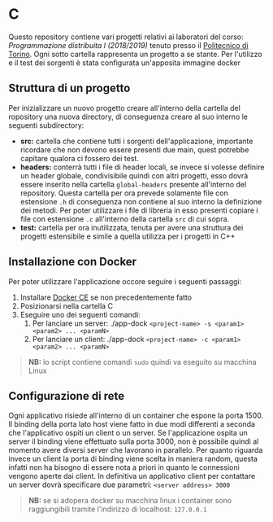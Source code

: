 # C
Questo repository contiene vari progetti relativi ai laboratori del corso: *Programmazione distribuita I (2018/2019)* tenuto presso il [Politecnico di Torino](https://www.polito.it/). Ogni sotto cartella rappresenta un progetto a se stante. Per l'utilizzo e il test dei sorgenti è stata configurata un'apposita immagine docker

## Struttura di un progetto
Per inizializzare un nuovo progetto creare all'interno della cartella del ropository una nuova directory, di conseguenza creare 
al suo interno le seguenti subdirectory:
* **src:** cartella che contiene tutti i sorgenti dell'applicazione, importante ricordare che non devono essere presenti due main, quest
potrebbe capitare qualora ci fossero dei test.
* **headers:** conterrà tutti i file di header locali, se invece si volesse definire un header globale, condivisibile quindi con
altri progetti, esso dovrà essere inserito nella cartella `global-headers` presente all'interno del repository. Questa cartella per ora
prevede solamente file con estensione `.h` di conseguenza non contiene al suo interno la definizione dei metodi. Per poter utilizzare i
file di libreria in esso presenti copiare i file con estensione `.c` all'interno della cartella `src` di cui sopra.
* **test:** cartella per ora inutilizzata, tenuta per avere una struttura dei progetti estensibile e simile a quella utilizza per i progetti
in C++ 

## Installazione con Docker 
Per poter utilizzare l'applicazione occore seguire i seguenti passaggi:
1. Installare [Docker CE](https://docs.docker.com/install/linux/docker-ce/ubuntu/) se non precedentemente fatto
2. Posizionarsi nella cartella C 
3. Eseguire uno dei seguenti comandi:
	1. Per lanciare un server: ./app-dock `<project-name> -s <param1> <param2> ... <paramN>`
	2. Per lanciare un client: ./app-dock `<project-name> -c <param1> <param2> ... <paramN>`
> **NB:** lo script contiene comandi `sudo` quindi va eseguito su macchina Linux

## Configurazione di rete
Ogni applicativo risiede all'interno di un container che espone la porta 1500. Il binding della porta lato host viene fatto in due modi
differenti a seconda che l'applicativo ospiti un client o un server. Se l'applicazione ospita un server il binding viene effettuato sulla
porta 3000, non è possibile quindi al momento avere diversi server che lavorano in parallelo. Per quanto riguarda invece un client la porta
di binding viene scelta in maniera random, questa infatti non ha bisogno di essere nota a priori in quanto le connessioni vengono aperte dai
client. In definitiva un applicativo client per contattare un server dovrà specificare due parametri: `<server address> 3000`
> **NB:** se si adopera docker su macchina linux i container sono raggiungibili tramite l'indirizzo di localhost: `127.0.0.1` 
